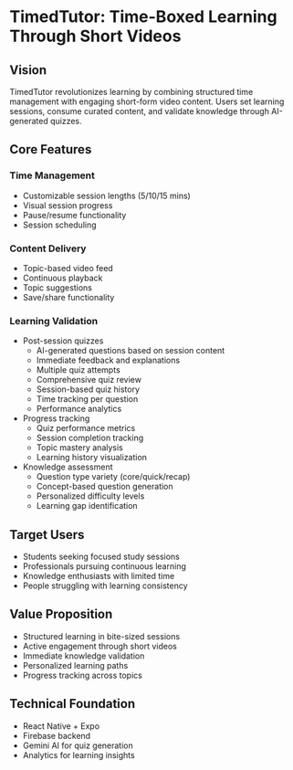 # TimedTutor: Time-Boxed Learning Through Short Videos

## Vision

TimedTutor revolutionizes learning by combining structured time management with engaging short-form video content. Users set learning sessions, consume curated content, and validate knowledge through AI-generated quizzes.

## Core Features

### Time Management

- Customizable session lengths (5/10/15 mins)
- Visual session progress
- Pause/resume functionality
- Session scheduling

### Content Delivery

- Topic-based video feed
- Continuous playback
- Topic suggestions
- Save/share functionality

### Learning Validation

- Post-session quizzes
  - AI-generated questions based on session content
  - Immediate feedback and explanations
  - Multiple quiz attempts
  - Comprehensive quiz review
  - Session-based quiz history
  - Time tracking per question
  - Performance analytics
- Progress tracking
  - Quiz performance metrics
  - Session completion tracking
  - Topic mastery analysis
  - Learning history visualization
- Knowledge assessment
  - Question type variety (core/quick/recap)
  - Concept-based question generation
  - Personalized difficulty levels
  - Learning gap identification

## Target Users

- Students seeking focused study sessions
- Professionals pursuing continuous learning
- Knowledge enthusiasts with limited time
- People struggling with learning consistency

## Value Proposition

- Structured learning in bite-sized sessions
- Active engagement through short videos
- Immediate knowledge validation
- Personalized learning paths
- Progress tracking across topics

## Technical Foundation

- React Native + Expo
- Firebase backend
- Gemini AI for quiz generation
- Analytics for learning insights
